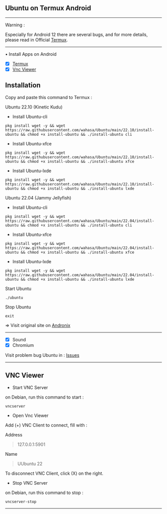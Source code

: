 
## Ubuntu on Termux Android

---------
Warning :

Especially for Android 12 there are several bugs, and for more details, please read in Official [Termux](https://github.com/termux/termux-app).

---------
• Install Apps on Android
- [x] [Termux](https://github.com/termux/termux-app/releases)
- [x] [Vnc Viewer](https://play.google.com/store/apps/details?id=com.realvnc.viewer.android)

## Installation

Copy and paste this command to Termux :

Ubuntu 22.10 (Kinetic Kudu)
* Install Ubuntu-cli

```
pkg install wget -y && wget https://raw.githubusercontent.com/wahasa/Ubuntu/main/22.10/install-ubuntu && chmod +x install-ubuntu && ./install-ubuntu cli
```

* Install Ubuntu-xfce

```
pkg install wget -y && wget https://raw.githubusercontent.com/wahasa/Ubuntu/main/22.10/install-ubuntu && chmod +x install-ubuntu && ./install-ubuntu xfce
```

* Install Ubuntu-lxde

```
pkg install wget -y && wget https://raw.githubusercontent.com/wahasa/Ubuntu/main/22.10/install-ubuntu && chmod +x install-ubuntu && ./install-ubuntu lxde
```

Ubuntu 22.04 (Jammy Jellyfish)
* Install Ubuntu-cli

```
pkg install wget -y && wget https://raw.githubusercontent.com/wahasa/Ubuntu/main/22.04/install-ubuntu && chmod +x install-ubuntu && ./install-ubuntu cli
```

* Install Ubuntu-xfce

```
pkg install wget -y && wget https://raw.githubusercontent.com/wahasa/Ubuntu/main/22.04/install-ubuntu && chmod +x install-ubuntu && ./install-ubuntu xfce
```

* Install Ubuntu-lxde

```
pkg install wget -y && wget https://raw.githubusercontent.com/wahasa/Ubuntu/main/22.04/install-ubuntu && chmod +x install-ubuntu && ./install-ubuntu lxde
```

Start Ubuntu

```
./ubuntu
```

Stop Ubuntu

```
exit
```

=> Visit original site on [Andronix](https://github.com/AndronixApp/AndronixOrigin)

-----------
- [x] Sound
- [x] Chromium

Visit problem bug Ubuntu in : [Issues](https://github.com/wahasa/Ubuntu/issues/1)

-----------

## VNC Viewer

* Start VNC Server

on Debian, run this command to start :

```
vncserver
```

* Open Vnc Viewer

Add (+) VNC Client to connect, fill with :

Address
> 127.0.0.1:5901

Name
> UUbuntu 22

To disconnect VNC Client, click (X) on the right.

* Stop VNC Server

on Debian, run this command to stop :

```
vncserver-stop
```
-------------

